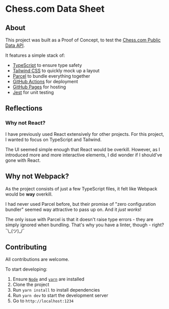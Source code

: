 # Chess.com Data Sheet

## About

This project was built as a Proof of Concept, to test the [Chess.com Public Data API](https://www.npmjs.com/package/chess-web-api).

It features a simple stack of:

* [TypeScript](https://www.typescriptlang.org/) to ensure type safety
* [Tailwind CSS](https://tailwindcss.com/) to quickly mock up a layout
* [Parcel](https://parceljs.org/) to bundle everything together
* [GitHub Actions](https://github.com/features/actions) for deployment
* [GitHub Pages](https://pages.github.com/) for hosting
* [Jest](https://jestjs.io/) for unit testing

## Reflections

### Why not React?

I have previously used React extensively for other projects. For this project, I wanted to focus on TypeScript and Tailwind.

The UI seemed simple enough that React would be overkill. However, as I introduced more and more interactive elements, I did wonder if I should've gone with React.

## Why not Webpack?

As the project consists of just a few TypeScript files, it felt like Webpack would be **way** overkill.

I had never used Parcel before, but their promise of "zero configuration bundler" seemed way attractive to pass up on. And it *just works*!

The only issue with Parcel is that it doesn't raise type errors - they are simply ignored when bundling. That's why you have a linter, though - right? ¯\\\_(ツ)\_/¯

## Contributing

All contributions are welcome.

To start developing:

1. Ensure [`Node`](https://nodejs.org/en/download/) and [`yarn`](https://yarnpkg.com/getting-started/install) are installed
1. Clone the project
1. Run `yarn install` to install dependencies
1. Run `yarn dev` to start the development server
1. Go to `http://localhost:1234`